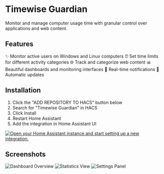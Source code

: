 # Timewise Guardian

Monitor and manage computer usage time with granular control over applications and web content.

## Features

✨ Monitor active users on Windows and Linux computers
⏰ Set time limits for different activity categories
🌐 Track and categorize web content
📊 Beautiful dashboards and monitoring interfaces
🔔 Real-time notifications
🔄 Automatic updates

## Installation

1. Click the "ADD REPOSITORY TO HACS" button below
2. Search for "Timewise Guardian" in HACS
3. Click Install
4. Restart Home Assistant
5. Add the integration in Home Assistant UI

[![Open your Home Assistant instance and start setting up a new integration.](https://my.home-assistant.io/badges/config_flow_start.svg)](https://my.home-assistant.io/redirect/config_flow_start/?domain=twg)

## Screenshots

![Dashboard Overview](https://raw.githubusercontent.com/kimasplund/timewise-guardian/main/docs/screenshots/dashboard.png)
![Statistics View](https://raw.githubusercontent.com/kimasplund/timewise-guardian/main/docs/screenshots/statistics.png)
![Settings Panel](https://raw.githubusercontent.com/kimasplund/timewise-guardian/main/docs/screenshots/settings.png) 